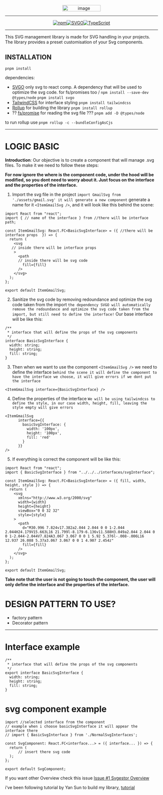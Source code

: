 <div style="display: flex; justify-content: center;" align="center">
  <img src="https://github.com/user-attachments/assets/20d04a80-a585-47f9-b68b-7736e2350ee8" alt="image" style="width: 50%; max-width: 300px;">
</div>

---

<div style="display: flex; justify-content: center;" align="center">
  <a href="https://www.npmjs.com/package/npm">
    <img src="https://img.shields.io/badge/npm-v10.8.3-blue" alt="npm">
  </a>
  <a href="https://www.npmjs.com/package/svgo">
    <img src="https://img.shields.io/badge/SVGO-v3.3.2-brightgreen" alt="SVGO">
  </a>
  <a href="https://www.npmjs.com/package/typescript">
    <img src="https://img.shields.io/badge/TypeScript-v5.6.3-blue" alt="TypeScript">
  </a>
</div>


---

This SVG management library is made for SVG handling in your projects. 
The library provides a preset customisation of your Svg components.




## INSTALLATION

``pnpm install``

dependencies:

- [SVGO](https://github.com/svg/svgo) only svg to react comp. A dependency that will be used to optimize the svg code.
  for fs/promises too /
  ``npm install --save-dev @types/node``
  ``pnpm install svgo``
- [TailwindCSS](https://tailwindcss.com/) for interface styling
  ``pnpm install tailwindcss``
- [Rollup](https://rollupjs.org/guide/en/) for building the library
  ``pnpm install rollup``
- ?? [fs/promise](https://nodejs.org/api/fs.html) for reading the svg file ???
  `pnpm add -D @types/node`

to run rollup use `pnpm rollup -c --bundleConfigAsCjs` 

---

# LOGIC BASIC

**Introduction**: Our objective is to create a component that will manage .svg files.
To make it we need to follow these steps:

**For now ignore the where is the component code, under the hood will be modified, so you dont need to worry about it. Just focus on the interface and the properties of the interface.**

1. Import the svg file in the project `import GmailSvg from './assets/gmail.svg' it will generate a new component` generate a name for it `<ItemGmailSvg />`, and it will look like this behind the scene:

```tsx
import React from "react";
import { // name of the interface } from //there will be interface path;

const ItemGmailSvg: React.FC<BasicSvgInterface> = ({ //there will be interface props  }) => {
  return (
    <svg
   // inside there will be interface props
    >
      <path
      // inside there will be svg code
        fill={fill}
      />
    </svg>
  );
};

export default ItemGmailSvg;
```

2. Sanitize the svg code by removing redoundance and optimize the svg code taken from the import `the dependency SVGO will automatically remove the redoundance and optimize the svg code taken from the import, but still need to define the interface!`
   Our base interface will be like this:

```tsx
/**
 * interface that will define the props of the svg components
 */
interface BasicSvgInterface {
  width: string;
  height: string;
  fill: string;
}
```

3. Then when we want to use the component `<ItemGmailSvg />` we need to define the interface `behind the scene it will define the component to have the interface we choose, it will give errors if we dont put the interface`

```tsx
<ItemGmailSvg interface={BasicSvgInterface} />
```

4. Define the properties of the interface `We will be using tailwindcss to define the style, in our case width, height, fill, leaving the style empty will give errors`

```tsx
<ItemGmailSvg 
      interface={{
        basicSvgInterface: {
          width: '100px', 
          height: '100px', 
          fill: 'red' 
        }
      }} 
/>
```

5. If everything is correct the component will be like this:

```tsx
import React from "react";
import { BasicSvgInterface } from "../../../interfaces/svgInterface";

const ItemGmailSvg: React.FC<BasicSvgInterface> = ({ fill, width, height, style }) => {
  return (
    <svg
      xmlns="http://www.w3.org/2000/svg"
      width={width}
      height={height}
      viewBox="0 0 32 32"
      style={style}
    >
      <path
        d="M30.996 7.824v17.382a2.044 2.044 0 0 1-2.044 2.044H24.179V15.663L16 21.799l-8.179-6.136v11.588H3.049a2.044 2.044 0 0 1-2.044-2.044V7.824A3.067 3.067 0 0 1 5.92 5.376l-.008-.006L16 12.937 26.088 5.37a3.067 3.067 0 0 1 4.907 2.454z"
        fill={fill}
      />
    </svg>
  );
};

export default ItemGmailSvg;
```

**Take note that the user is not going to touch the component, the user will only define the interface and the properties of the interface.**

# DESIGN PATTERN TO USE?

- factory pattern
- Decorator pattern

---

# Interface example

```tsx
/**
 * interface that will define the props of the svg components
 */
export interface BasicSvgInterface {
  width: string;
  height: string;
  fill: string;
}
```

# svg component example

```tsx
import //selected interface from the component
// example when i choose basicSvgInterface it will appear the interface there
// import { BasicSvgInterface } from './NormalSvgInterfaces';

const SvgComponent: React.FC<interface...> = ({ interface... }) => {
  return (
      // insert there svg code
  );
};

export default SvgComponent;
```

If you want other Overview check this issue [Issue #1 Svgestor Overview](https://github.com/MindfulLearner/svgestor/issues/1)


i've been following tutorial by Yan Sun to build my library, [tutorial](https://blog.logrocket.com/how-to-build-component-library-react-typescript/#setting-up-development-environment)
